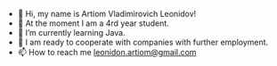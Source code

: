 - 👋 Hi, my name is Artiom Vladimirovich Leonidov!
- 👀 At the moment I am a 4rd year student.
- 🌱 I’m currently learning Java.
- 💞️ I am ready to cooperate with companies with further employment.
- 📫 How to reach me leonidon.artiom@gmail.com

